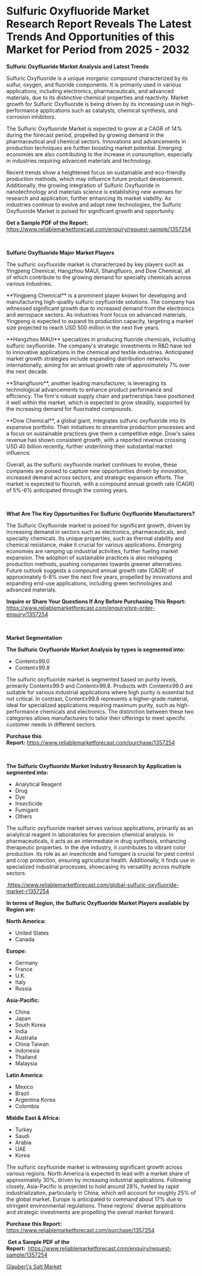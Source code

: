 <p><h1>Sulfuric Oxyfluoride Market Research Report Reveals The Latest Trends And Opportunities of this Market for Period from 2025 - 2032</h1></p><p><strong>Sulfuric Oxyfluoride Market Analysis and Latest Trends</strong></p>
<p><p>Sulfuric Oxyfluoride is a unique inorganic compound characterized by its sulfur, oxygen, and fluoride components. It is primarily used in various applications, including electronics, pharmaceuticals, and advanced materials, due to its distinctive chemical properties and reactivity. Market growth for Sulfuric Oxyfluoride is being driven by its increasing use in high-performance applications such as catalysts, chemical synthesis, and corrosion inhibitors.</p><p>The Sulfuric Oxyfluoride Market is expected to grow at a CAGR of 14% during the forecast period, propelled by growing demand in the pharmaceutical and chemical sectors. Innovations and advancements in production techniques are further boosting market potential. Emerging economies are also contributing to the increase in consumption, especially in industries requiring advanced materials and technology.</p><p>Recent trends show a heightened focus on sustainable and eco-friendly production methods, which may influence future product development. Additionally, the growing integration of Sulfuric Oxyfluoride in nanotechnology and materials science is establishing new avenues for research and application, further enhancing its market viability. As industries continue to evolve and adopt new technologies, the Sulfuric Oxyfluoride Market is poised for significant growth and opportunity.</p></p>
<p><strong>Get a Sample PDF of the Report:&nbsp;</strong> <a href="https://www.reliablemarketforecast.com/enquiry/request-sample/1357254?utm_campaign=3029&utm_medium=2&utm_source=Github&utm_content=ia&utm_term=02042025&utm_id=sulfuric-oxyfluoride">https://www.reliablemarketforecast.com/enquiry/request-sample/1357254</a></p>
<p>&nbsp;</p>
<p><strong>Sulfuric Oxyfluoride Major Market Players</strong></p>
<p><p>The sulfuric oxyfluoride market is characterized by key players such as Yingpeng Chemical, Hangzhou MAUI, Shangfluoro, and Dow Chemical, all of which contribute to the growing demand for specialty chemicals across various industries.</p><p>**Yingpeng Chemical** is a prominent player known for developing and manufacturing high-quality sulfuric oxyfluoride solutions. The company has witnessed significant growth due to increased demand from the electronics and aerospace sectors. As industries front focus on advanced materials, Yingpeng is expected to expand its production capacity, targeting a market size projected to reach USD 500 million in the next five years.</p><p>**Hangzhou MAUI** specializes in producing fluoride chemicals, including sulfuric oxyfluoride. The company's strategic investments in R&D have led to innovative applications in the chemical and textile industries. Anticipated market growth strategies include expanding distribution networks internationally, aiming for an annual growth rate of approximately 7% over the next decade.</p><p>**Shangfluoro**, another leading manufacturer, is leveraging its technological advancements to enhance product performance and efficiency. The firm's robust supply chain and partnerships have positioned it well within the market, which is expected to grow steadily, supported by the increasing demand for fluorinated compounds.</p><p>**Dow Chemical**, a global giant, integrates sulfuric oxyfluoride into its expansive portfolio. Their initiatives to streamline production processes and a focus on sustainable practices give them a competitive edge. Dow's sales revenue has shown consistent growth, with a reported revenue crossing USD 40 billion recently, further underlining their substantial market influence.</p><p>Overall, as the sulfuric oxyfluoride market continues to evolve, these companies are poised to capture new opportunities driven by innovation, increased demand across sectors, and strategic expansion efforts. The market is expected to flourish, with a compound annual growth rate (CAGR) of 5%-6% anticipated through the coming years.</p></p>
<p>&nbsp;</p>
<p><strong>What Are The Key Opportunities For Sulfuric Oxyfluoride Manufacturers?</strong></p>
<p><p>The Sulfuric Oxyfluoride market is poised for significant growth, driven by increasing demand in sectors such as electronics, pharmaceuticals, and specialty chemicals. Its unique properties, such as thermal stability and chemical resistance, make it crucial for various applications. Emerging economies are ramping up industrial activities, further fueling market expansion. The adoption of sustainable practices is also reshaping production methods, pushing companies towards greener alternatives. Future outlook suggests a compound annual growth rate (CAGR) of approximately 6-8% over the next five years, propelled by innovations and expanding end-use applications, including green technologies and advanced materials.</p></p>
<p><strong>Inquire or Share Your Questions If Any Before Purchasing This Report:</strong> <a href="https://www.reliablemarketforecast.com/enquiry/pre-order-enquiry/1357254?utm_campaign=3029&utm_medium=2&utm_source=Github&utm_content=ia&utm_term=02042025&utm_id=sulfuric-oxyfluoride">https://www.reliablemarketforecast.com/enquiry/pre-order-enquiry/1357254</a></p>
<p>&nbsp;</p>
<p><strong>Market Segmentation</strong></p>
<p><strong>The Sulfuric Oxyfluoride Market Analysis by types is segmented into:</strong></p>
<p><ul><li>Content≥99.0</li><li>Content≥99.8</li></ul></p>
<p><p>The sulfuric oxyfluoride market is segmented based on purity levels, primarily Content≥99.0 and Content≥99.8. Products with Content≥99.0 are suitable for various industrial applications where high purity is essential but not critical. In contrast, Content≥99.8 represents a higher-grade material, ideal for specialized applications requiring maximum purity, such as high-performance chemicals and electronics. The distinction between these two categories allows manufacturers to tailor their offerings to meet specific customer needs in different sectors.</p></p>
<p><strong>Purchase this Report:&nbsp;</strong><a href="https://www.reliablemarketforecast.com/purchase/1357254?utm_campaign=3029&utm_medium=2&utm_source=Github&utm_content=ia&utm_term=02042025&utm_id=sulfuric-oxyfluoride">https://www.reliablemarketforecast.com/purchase/1357254</a></p>
<p>&nbsp;</p>
<p><strong>The Sulfuric Oxyfluoride Market Industry Research by Application is segmented into:</strong></p>
<p><ul><li>Analytical Reagent</li><li>Drug</li><li>Dye</li><li>Insecticide</li><li>Fumigant</li><li>Others</li></ul></p>
<p><p>The sulfuric oxyfluoride market serves various applications, primarily as an analytical reagent in laboratories for precision chemical analysis. In pharmaceuticals, it acts as an intermediate in drug synthesis, enhancing therapeutic properties. In the dye industry, it contributes to vibrant color production. Its role as an insecticide and fumigant is crucial for pest control and crop protection, ensuring agricultural health. Additionally, it finds use in specialized industrial processes, showcasing its versatility across multiple sectors.</p></p>
<p><a href="https://www.reliablemarketforecast.com/global-sulfuric-oxyfluoride-market-r1357254?utm_campaign=3029&utm_medium=2&utm_source=Github&utm_content=ia&utm_term=02042025&utm_id=sulfuric-oxyfluoride">&nbsp;https://www.reliablemarketforecast.com/global-sulfuric-oxyfluoride-market-r1357254</a></p>
<p><strong>In terms of Region, the Sulfuric Oxyfluoride Market Players available by Region are:</strong></p>
<p>
    <p> <strong> North America: </strong>
        <ul>
            <li>United States</li>
            <li>Canada</li>
        </ul>
        </p> 
    <p> <strong> Europe: </strong>
        <ul>
            <li>Germany</li>
            <li>France</li>
            <li>U.K.</li>
            <li>Italy</li>
            <li>Russia</li>
        </ul>
        </p> 
    <p> <strong> Asia-Pacific: </strong>
        <ul>
            <li>China</li>
            <li>Japan</li>
            <li>South Korea</li>
            <li>India</li>
            <li>Australia</li>
            <li>China Taiwan</li>
            <li>Indonesia</li>
            <li>Thailand</li>
            <li>Malaysia</li>
        </ul>
        </p> 
    <p> <strong> Latin America: </strong>
        <ul>
            <li>Mexico</li>
            <li>Brazil</li>
            <li>Argentina Korea</li>
            <li>Colombia</li>
        </ul>
        </p> 
    <p> <strong> Middle East & Africa: </strong>
        <ul>
            <li>Turkey</li>
            <li>Saudi</li>
            <li>Arabia</li>
            <li>UAE</li>
            <li>Korea</li>
        </ul>
    </p>
    </p>
<p><p>The sulfuric oxyfluoride market is witnessing significant growth across various regions. North America is expected to lead with a market share of approximately 30%, driven by increasing industrial applications. Following closely, Asia-Pacific is projected to hold around 28%, fueled by rapid industrialization, particularly in China, which will account for roughly 25% of the global market. Europe is anticipated to command about 17% due to stringent environmental regulations. These regions' diverse applications and strategic investments are propelling the overall market forward.</p></p>
<p><strong>Purchase this Report: </strong><a href="https://www.reliablemarketforecast.com/purchase/1357254?utm_campaign=3029&utm_medium=2&utm_source=Github&utm_content=ia&utm_term=02042025&utm_id=sulfuric-oxyfluoride">https://www.reliablemarketforecast.com/purchase/1357254</a></p>
<p>&nbsp;<strong>Get a Sample PDF of the Report:&nbsp;&nbsp;</strong><a href="https://www.reliablemarketforecast.com/enquiry/request-sample/1357254?utm_campaign=3029&utm_medium=2&utm_source=Github&utm_content=ia&utm_term=02042025&utm_id=sulfuric-oxyfluoride">https://www.reliablemarketforecast.com/enquiry/request-sample/1357254</a></p>
<p><strong></strong></p>
<p><p><a href="https://github.com/shewlisapsai/Market-Research-Report-List-1/blob/main/glaubers-salt-market.md?utm_campaign=3029&utm_medium=2&utm_source=Github&utm_content=ia&utm_term=02042025&utm_id=sulfuric-oxyfluoride">Glauber\'s Salt Market</a></p></p>